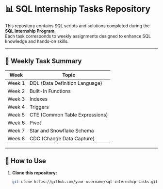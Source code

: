 # 📊 SQL Internship Tasks Repository

This repository contains SQL scripts and solutions completed during the **SQL Internship Program**.  
Each task corresponds to weekly assignments designed to enhance SQL knowledge and hands-on skills.

---

## 📑 Weekly Task Summary  

| Week | Topic |
|------|-----------------------------|
| Week 1 | DDL (Data Definition Language) |
| Week 2 | Built-In Functions |
| Week 3 | Indexes |
| Week 4 | Triggers |
| Week 5 | CTE (Common Table Expressions) |
| Week 6 | Pivot |
| Week 7 | Star and Snowflake Schema |
| Week 8 | CDC (Change Data Capture) |

---

## 🚀 How to Use  

1. **Clone this repository:**  
   ```bash
   git clone https://github.com/your-username/sql-internship-tasks.git
